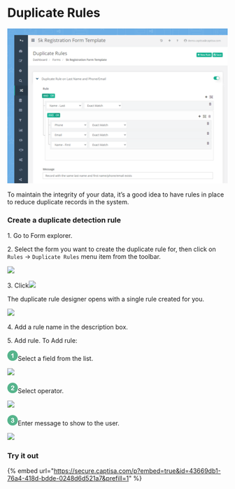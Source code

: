 # Duplicate Rules

![](<../.gitbook/assets/Duplicate Rule (1).png>)

To maintain the integrity of your data, it’s a good idea to have rules in place to reduce duplicate records in the system.

### Create a duplicate detection rule

1\. Go to Form explorer.

2\. Select the form you want to create the duplicate rule for, then click on `Rules` -> `Duplicate Rules` menu item from the toolbar.

![](https://captisa.com/wp-content/uploads/2018/11/FormRules1-1.png)

3\. Click![](https://captisa.com/wp-content/uploads/2018/11/NewRule.png)

The duplicate rule designer opens with a single rule created for you.

![](https://captisa.com/wp-content/uploads/2018/11/duplicateRuleNew.png)

4\. Add a rule name in the description box.

5\. Add rule. To Add rule:

![](../.gitbook/assets/1-24.png)Select a field from the list.

![](https://captisa.com/wp-content/uploads/2018/11/duplicateRuleFields.png)

![](../.gitbook/assets/2.24.png)Select operator.

![](https://captisa.com/wp-content/uploads/2018/11/duplicateRuleOperator.png)

![](../.gitbook/assets/3-24.png)Enter message to show to the user.

![](https://captisa.com/wp-content/uploads/2018/11/duplicate-rule-1.png)

### Try it out

{% embed url="https://secure.captisa.com/p?embed=true&id=43669db1-76a4-418d-bdde-0248d6d521a7&prefill=1" %}
